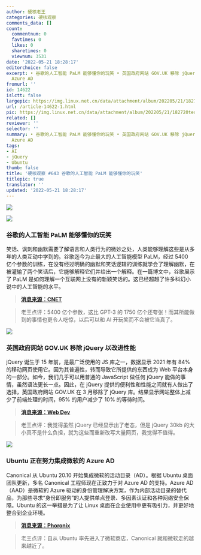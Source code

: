 ```yaml
---
author: 硬核老王
categories: 硬核观察
comments_data: []
count:
  commentnum: 0
  favtimes: 0
  likes: 0
  sharetimes: 0
  viewnum: 3531
date: '2022-05-21 18:28:17'
editorchoice: false
excerpt: • 谷歌的人工智能 PaLM 能够懂你的玩笑 • 英国政府网站 GOV.UK 移除 jQuery 以改进性能 • Ubuntu 正在努力集成微软的
  Azure AD
fromurl: ''
id: 14622
islctt: false
largepic: https://img.linux.net.cn/data/attachment/album/202205/21/182720teoe933awmife9wh.jpg
url: /article-14622-1.html
pic: https://img.linux.net.cn/data/attachment/album/202205/21/182720teoe933awmife9wh.jpg.thumb.jpg
related: []
reviewer: ''
selector: ''
summary: • 谷歌的人工智能 PaLM 能够懂你的玩笑 • 英国政府网站 GOV.UK 移除 jQuery 以改进性能 • Ubuntu 正在努力集成微软的
  Azure AD
tags:
- AI
- jQuery
- Ubuntu
thumb: false
title: '硬核观察 #643 谷歌的人工智能 PaLM 能够懂你的玩笑'
titlepic: true
translator: ''
updated: '2022-05-21 18:28:17'
---
```


![](/data/attachment/album/202205/21/182720teoe933awmife9wh.jpg)


![](/data/attachment/album/202205/21/182729elsb0uof5s9talos.jpg)


### 谷歌的人工智能 PaLM 能够懂你的玩笑


笑话、讽刺和幽默需要了解语言和人类行为的微妙之处，人类能够理解这些是从多年的人类互动中学到的。谷歌迄今为止最大的人工智能模型 PaLM，经过 5400 亿个参数的训练，在没有经过明确的幽默和笑话逻辑的训练就学会了理解幽默，在被灌输了两个笑话后，它能够解释它们并给出一个解释。在一篇博文中，谷歌展示了 PaLM 是如何理解一个互联网上没有的新颖笑话的。这已经超越了许多科幻小说中的人工智能的水平。



> 
> **[消息来源：CNET](https://www.cnet.com/tech/services-and-software/no-joke-googles-ai-is-smart-enough-to-understand-your-humor/)**
> 
> 
> 



> 
> 老王点评：5400 亿个参数，这比 GPT-3 的 1750 亿个还夸张！而其所能做到的事情也更令人吃惊，以后可以和 AI 开玩笑而不会被它当真了。
> 
> 
> 


![](/data/attachment/album/202205/21/182743ctqmbsbux4xqoumm.jpg)


### 英国政府网站 GOV.UK 移除 jQuery 以改进性能


jQuery 诞生于 15 年前，是最广泛使用的 JS 库之一，数据显示 2021 年有 84% 的移动网页使用它。因为其普遍性，转而导致它所提供的东西成为 Web 平台本身的一部分。如今，我们几乎可以用普通的 JavaScript 做任何 jQuery 能做的事情，虽然语法更长一点。因此，在 jQuery 提供的便利性和性能之间就有人做出了选择，英国政府网站 GOV.UK 在 3 月移除了 jQuery 库。结果显示网站整体上减少了前端处理的时间，95% 的用户减少了 10% 的等待时间。



> 
> **[消息来源：Web Dev](https://web.dev/gov-uk-drops-jquery/)**
> 
> 
> 



> 
> 老王点评：我觉得虽然 jQuery 已经显示出了老态，但是 jQuery 30kb 的大小真不是什么负担，就为这些而重新改写大量网页，我觉得不值得。
> 
> 
> 


![](/data/attachment/album/202205/21/182759kqznsygxvxzfl49p.jpg)


### Ubuntu 正在努力集成微软的 Azure AD


Canonical 从 Ubuntu 20.10 开始集成微软的活动目录（AD）。根据 Ubuntu 桌面团队更新，多名 Canonical 工程师现在正致力于对 Azure AD 的支持。Azure AD（AAD）是微软的 Azure 驱动的身份管理解决方案，作为内部活动目录的替代品，为那些寻求“身份即服务”的人提供单点登录、多因素认证和各种网络安全保障。Ubuntu 的这一举措是为了让 Linux 桌面在企业使用中更有吸引力，并更好地整合到企业环境。



> 
> **[消息来源：Phoronix](https://www.phoronix.com/scan.php?page=news_item&px=Ubuntu-MS-Azure-AD-Integration)**
> 
> 
> 



> 
> 老王点评：自从 Ubuntu 率先进入了微软商店，Canonical 就和微软走的越来越近了。
> 
> 
>